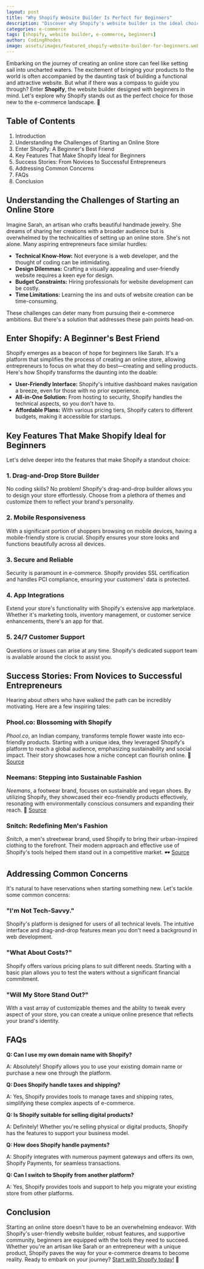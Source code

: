 ```yaml
---
layout: post
title: "Why Shopify Website Builder Is Perfect for Beginners"
description: "Discover why Shopify's website builder is the ideal choice for beginners looking to start their e-commerce journey. Learn about its user-friendly features, success stories, and more."
categories: e-commerce
tags: [shopify, website builder, e-commerce, beginners]
author: CodingRhodes
image: assets/images/featured_shopify-website-builder-for-beginners.webp
---
```




Embarking on the journey of creating an online store can feel like setting sail into uncharted waters. The excitement of bringing your products to the world is often accompanied by the daunting task of building a functional and attractive website. But what if there was a compass to guide you through? Enter **Shopify**, the website builder designed with beginners in mind. Let's explore why Shopify stands out as the perfect choice for those new to the e-commerce landscape. 🌟

## Table of Contents
1. Introduction
2. Understanding the Challenges of Starting an Online Store
3. Enter Shopify: A Beginner's Best Friend
4. Key Features That Make Shopify Ideal for Beginners
5. Success Stories: From Novices to Successful Entrepreneurs
6. Addressing Common Concerns
7. FAQs
8. Conclusion


## Understanding the Challenges of Starting an Online Store

Imagine Sarah, an artisan who crafts beautiful handmade jewelry. She dreams of sharing her creations with a broader audience but is overwhelmed by the technicalities of setting up an online store. She's not alone. Many aspiring entrepreneurs face similar hurdles:

- **Technical Know-How:** Not everyone is a web developer, and the thought of coding can be intimidating.
- **Design Dilemmas:** Crafting a visually appealing and user-friendly website requires a keen eye for design.
- **Budget Constraints:** Hiring professionals for website development can be costly.
- **Time Limitations:** Learning the ins and outs of website creation can be time-consuming.

These challenges can deter many from pursuing their e-commerce ambitions. But there's a solution that addresses these pain points head-on.

## Enter Shopify: A Beginner's Best Friend

<ins class="adsbygoogle"
     style="display:block"
     data-ad-client="ca-pub-2784742237479601"
     data-ad-slot="3760872290"
     data-ad-format="auto"
     data-full-width-responsive="true"></ins>
<script>
     (adsbygoogle = window.adsbygoogle || []).push({});
</script>

Shopify emerges as a beacon of hope for beginners like Sarah. It's a platform that simplifies the process of creating an online store, allowing entrepreneurs to focus on what they do best—creating and selling products. Here's how Shopify transforms the daunting into the doable:

- **User-Friendly Interface:** Shopify's intuitive dashboard makes navigation a breeze, even for those with no prior experience.
- **All-in-One Solution:** From hosting to security, Shopify handles the technical aspects, so you don't have to.
- **Affordable Plans:** With various pricing tiers, Shopify caters to different budgets, making it accessible for startups.

## Key Features That Make Shopify Ideal for Beginners

Let's delve deeper into the features that make Shopify a standout choice:

### 1. Drag-and-Drop Store Builder

No coding skills? No problem! Shopify's drag-and-drop builder allows you to design your store effortlessly. Choose from a plethora of themes and customize them to reflect your brand's personality.

### 2. Mobile Responsiveness

With a significant portion of shoppers browsing on mobile devices, having a mobile-friendly store is crucial. Shopify ensures your store looks and functions beautifully across all devices.

### 3. Secure and Reliable

Security is paramount in e-commerce. Shopify provides SSL certification and handles PCI compliance, ensuring your customers' data is protected.

### 4. App Integrations

Extend your store's functionality with Shopify's extensive app marketplace. Whether it's marketing tools, inventory management, or customer service enhancements, there's an app for that.

### 5. 24/7 Customer Support

Questions or issues can arise at any time. Shopify's dedicated support team is available around the clock to assist you.

## Success Stories: From Novices to Successful Entrepreneurs

Hearing about others who have walked the path can be incredibly motivating. Here are a few inspiring tales:

### Phool.co: Blossoming with Shopify

*Phool.co*, an Indian company, transforms temple flower waste into eco-friendly products. Starting with a unique idea, they leveraged Shopify's platform to reach a global audience, emphasizing sustainability and social impact. Their story showcases how a niche concept can flourish online. 🌸 [Source](https://techwishes.com/blog/shopify-success-stories)

### Neemans: Stepping into Sustainable Fashion

*Neemans*, a footwear brand, focuses on sustainable and vegan shoes. By utilizing Shopify, they showcased their eco-friendly products effectively, resonating with environmentally conscious consumers and expanding their reach. 👟 [Source](https://techwishes.com/blog/shopify-success-stories)

### Snitch: Redefining Men's Fashion

*Snitch*, a men's streetwear brand, used Shopify to bring their urban-inspired clothing to the forefront. Their modern approach and effective use of Shopify's tools helped them stand out in a competitive market. 🕶️ [Source](https://techwishes.com/blog/shopify-success-stories)

## Addressing Common Concerns

It's natural to have reservations when starting something new. Let's tackle some common concerns:

<ins class="adsbygoogle"
     style="display:block"
     data-ad-client="ca-pub-2784742237479601"
     data-ad-slot="3760872290"
     data-ad-format="auto"
     data-full-width-responsive="true"></ins>
<script>
     (adsbygoogle = window.adsbygoogle || []).push({});
</script>

### "I'm Not Tech-Savvy."

Shopify's platform is designed for users of all technical levels. The intuitive interface and drag-and-drop features mean you don't need a background in web development.

### "What About Costs?"

Shopify offers various pricing plans to suit different needs. Starting with a basic plan allows you to test the waters without a significant financial commitment.

### "Will My Store Stand Out?"

With a vast array of customizable themes and the ability to tweak every aspect of your store, you can create a unique online presence that reflects your brand's identity.

## FAQs

**Q: Can I use my own domain name with Shopify?**

A: Absolutely! Shopify allows you to use your existing domain name or purchase a new one through the platform.

**Q: Does Shopify handle taxes and shipping?**

A: Yes, Shopify provides tools to manage taxes and shipping rates, simplifying these complex aspects of e-commerce.

**Q: Is Shopify suitable for selling digital products?**

A: Definitely! Whether you're selling physical or digital products, Shopify has the features to support your business model.

**Q: How does Shopify handle payments?**

A: Shopify integrates with numerous payment gateways and offers its own, Shopify Payments, for seamless transactions.

<ins class="adsbygoogle"
     style="display:block"
     data-ad-client="ca-pub-2784742237479601"
     data-ad-slot="3760872290"
     data-ad-format="auto"
     data-full-width-responsive="true"></ins>
<script>
     (adsbygoogle = window.adsbygoogle || []).push({});
</script>

**Q: Can I switch to Shopify from another platform?**

A: Yes, Shopify provides tools and support to help you migrate your existing store from other platforms.

## Conclusion

Starting an online store doesn't have to be an overwhelming endeavor. With Shopify's user-friendly website builder, robust features, and supportive community, beginners are equipped with the tools they need to succeed. Whether you're an artisan like Sarah or an entrepreneur with a unique product, Shopify paves the way for your e-commerce dreams to become reality. Ready to embark on your journey? [Start with Shopify today!](https://shopify.pxf.io/POrzKR) 🚀
